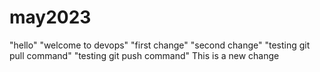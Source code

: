 # may2023
"hello"
"welcome to devops"
"first change"
"second change"
"testing git pull command"
"testing git push command"
This is a new change
